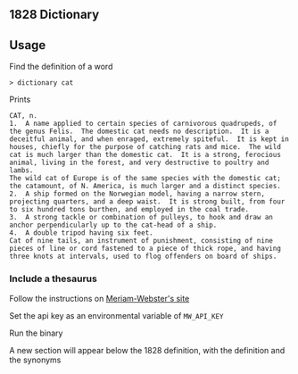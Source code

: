 1828 Dictionary
---

## Usage

Find the definition of a word

```
> dictionary cat
```

Prints

```
CAT, n.
1.  A name applied to certain species of carnivorous quadrupeds, of the genus Felis.  The domestic cat needs no description.  It is a deceitful animal, and when enraged, extremely spiteful.  It is kept in houses, chiefly for the purpose of catching rats and mice.  The wild cat is much larger than the domestic cat.  It is a strong, ferocious animal, living in the forest, and very destructive to poultry and lambs.
The wild cat of Europe is of the same species with the domestic cat; the catamount, of N. America, is much larger and a distinct species.
2.  A ship formed on the Norwegian model, having a narrow stern, projecting quarters, and a deep waist.  It is strong built, from four to six hundred tons burthen, and employed in the coal trade.
3.  A strong tackle or combination of pulleys, to hook and draw an anchor perpendicularly up to the cat-head of a ship.
4.  A double tripod having six feet.
Cat of nine tails, an instrument of punishment, consisting of nine pieces of line or cord fastened to a piece of thick rope, and having three knots at intervals, used to flog offenders on board of ships.
```


### Include a thesaurus

Follow the instructions on [Meriam-Webster's site](https://dictionaryapi.com)

Set the api key as an environmental variable of `MW_API_KEY`

Run the binary

A new section will appear below the 1828 definition, with the definition and the synonyms
